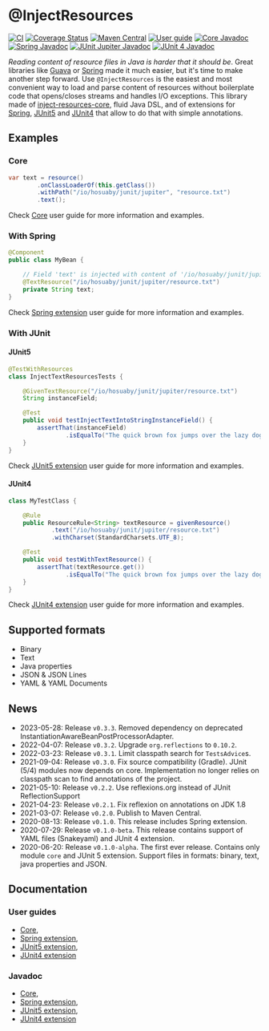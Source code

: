 # @InjectResources

[![CI](https://github.com/hosuaby/inject-resources/actions/workflows/ci.yml/badge.svg?branch=master)](https://github.com/hosuaby/inject-resources/actions/workflows/ci.yml)
[![Coverage Status](https://coveralls.io/repos/github/hosuaby/inject-resources/badge.svg?branch=master)](https://coveralls.io/github/hosuaby/inject-resources?branch=master)
[![Maven Central](https://maven-badges.herokuapp.com/maven-central/io.hosuaby/inject-resources-core/badge.svg)](https://maven-badges.herokuapp.com/maven-central/io.hosuaby/inject-resources-core)
[![User guide](https://img.shields.io/badge/User%20guide-0.3.5-red)](https://hosuaby.github.io/inject-resources/0.3.5/asciidoc/)
[![Core Javadoc](https://img.shields.io/badge/Core%20Javadoc-0.3.5-orange)](https://javadoc.io/doc/io.hosuaby/inject-resources-core/0.3.5)
[![Spring Javadoc](https://img.shields.io/badge/Spring%20Javadoc-0.3.5-green)](https://javadoc.io/doc/io.hosuaby/inject-resources-spring/0.3.5)
[![JUnit Jupiter Javadoc](https://img.shields.io/badge/JUnit%20Jupiter%20Javadoc-0.3.5-blueviolet)](https://javadoc.io/doc/io.hosuaby/inject-resources-junit-jupiter/0.3.5)
[![JUnit 4 Javadoc](https://img.shields.io/badge/JUnit%204%20Javadoc-0.3.5-yellow)](https://javadoc.io/doc/io.hosuaby/inject-resources-junit-vintage/0.3.5)

*Reading content of resource files in Java is harder that it should be*. Great libraries like
[Guava](https://github.com/google/guava) or [Spring](https://github.com/spring-projects/spring-framework) made it much
easier, but it's time to make another step forward. Use `@InjectResources` is the easiest and most convenient way to load
and parse content of resources without boilerplate code that opens/closes streams and handles I/O exceptions. This library
made of [inject-resources-core](https://hosuaby.github.io/inject-resources/0.3.5/asciidoc/#inject-resources-core),
fluid Java DSL, and of extensions for
[Spring](https://hosuaby.github.io/inject-resources/0.3.5/asciidoc/#inject-resources-spring),
[JUnit5](https://hosuaby.github.io/inject-resources/0.3.5/asciidoc/#inject-resources-junit-jupiter) and
[JUnit4](https://hosuaby.github.io/inject-resources/0.3.5/asciidoc/#inject-resources-junit-vintage) that allow to do
that with simple annotations.

## Examples

### Core

```java
var text = resource()
        .onClassLoaderOf(this.getClass())
        .withPath("/io/hosuaby/junit/jupiter", "resource.txt")
        .text();
```

Check [Core](https://hosuaby.github.io/inject-resources/0.3.5/asciidoc/#inject-resources-core) user guide for more information and examples.

### With Spring

```java
@Component
public class MyBean {

    // Field 'text' is injected with content of '/io/hosuaby/junit/jupiter/resource.txt'
    @TextResource("/io/hosuaby/junit/jupiter/resource.txt")
    private String text;
}
```

Check [Spring extension](https://hosuaby.github.io/inject-resources/0.3.5/asciidoc/#inject-resources-spring) user guide for more information and examples.

### With JUnit

#### JUnit5

```java
@TestWithResources
class InjectTextResourcesTests {

    @GivenTextResource("/io/hosuaby/junit/jupiter/resource.txt")
    String instanceField;

    @Test
    public void testInjectTextIntoStringInstanceField() {
        assertThat(instanceField)
                .isEqualTo("The quick brown fox jumps over the lazy dog.");
    }
}
```

Check [JUnit5 extension](https://hosuaby.github.io/inject-resources/0.3.5/asciidoc/#inject-resources-junit-jupiter) user guide for more information and examples.

#### JUnit4

```java
class MyTestClass {

    @Rule
    public ResourceRule<String> textResource = givenResource()
            .text("/io/hosuaby/junit/jupiter/resource.txt")
            .withCharset(StandardCharsets.UTF_8);

    @Test
    public void testWithTextResource() {
        assertThat(textResource.get())
                .isEqualTo("The quick brown fox jumps over the lazy dog.");
    }
}
```

Check [JUnit4 extension](https://hosuaby.github.io/inject-resources/0.3.5/asciidoc/#inject-resources-junit-vintage) user guide for more information and examples.

## Supported formats

- Binary
- Text
- Java properties
- JSON & JSON Lines
- YAML & YAML Documents

## News

- 2023-05-28: Release `v0.3.3`. Removed dependency on deprecated InstantiationAwareBeanPostProcessorAdapter.
- 2022-04-07: Release `v0.3.2`. Upgrade `org.reflections` to `0.10.2`.
- 2022-03-23: Release `v0.3.1`. Limit classpath search for `TestsAdvice`s.
- 2021-09-04: Release `v0.3.0`. Fix source compatibility (Gradle). JUnit (5/4) modules now depends on core. 
Implementation no longer relies on classpath scan to find annotations of the project.
- 2021-05-10: Release `v0.2.2`. Use reflexions.org instead of JUnit ReflectionSupport
- 2021-04-23: Release `v0.2.1`. Fix reflexion on annotations on JDK 1.8 
- 2021-03-07: Release `v0.2.0`. Publish to Maven Central.
- 2020-08-13: Release `v0.1.0`. This release includes Spring extension.
- 2020-07-29: Release `v0.1.0-beta`. This release contains support of YAML files (Snakeyaml) and JUnit 4 extension.
- 2020-06-20: Release `v0.1.0-alpha`. The first ever release. Contains only module `core` and JUnit 5 extension.
Support files in formats: binary, text, java properties and JSON.

## Documentation

### User guides
- [Core](https://hosuaby.github.io/inject-resources/0.3.5/asciidoc/#inject-resources-core),
- [Spring extension](https://hosuaby.github.io/inject-resources/0.3.5/asciidoc/#inject-resources-spring),
- [JUnit5 extension](https://hosuaby.github.io/inject-resources/0.3.5/asciidoc/#inject-resources-junit-jupiter),
- [JUnit4 extension](https://hosuaby.github.io/inject-resources/0.3.5/asciidoc/#inject-resources-junit-vintage)

### Javadoc

- [Core](https://javadoc.io/doc/io.hosuaby/inject-resources-core/0.3.5),
- [Spring extension](https://javadoc.io/doc/io.hosuaby/inject-resources-spring/0.3.5),
- [JUnit5 extension](https://javadoc.io/doc/io.hosuaby/inject-resources-junit-jupiter/0.3.5),
- [JUnit4 extension](https://javadoc.io/doc/io.hosuaby/inject-resources-junit-vintage/0.3.5)
